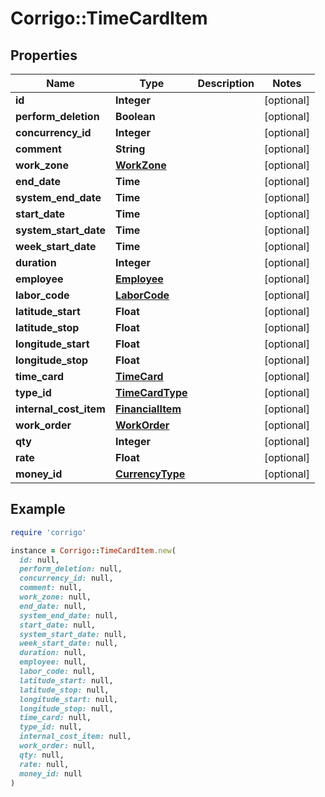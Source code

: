 # Corrigo::TimeCardItem

## Properties

| Name | Type | Description | Notes |
| ---- | ---- | ----------- | ----- |
| **id** | **Integer** |  | [optional] |
| **perform_deletion** | **Boolean** |  | [optional] |
| **concurrency_id** | **Integer** |  | [optional] |
| **comment** | **String** |  | [optional] |
| **work_zone** | [**WorkZone**](WorkZone.md) |  | [optional] |
| **end_date** | **Time** |  | [optional] |
| **system_end_date** | **Time** |  | [optional] |
| **start_date** | **Time** |  | [optional] |
| **system_start_date** | **Time** |  | [optional] |
| **week_start_date** | **Time** |  | [optional] |
| **duration** | **Integer** |  | [optional] |
| **employee** | [**Employee**](Employee.md) |  | [optional] |
| **labor_code** | [**LaborCode**](LaborCode.md) |  | [optional] |
| **latitude_start** | **Float** |  | [optional] |
| **latitude_stop** | **Float** |  | [optional] |
| **longitude_start** | **Float** |  | [optional] |
| **longitude_stop** | **Float** |  | [optional] |
| **time_card** | [**TimeCard**](TimeCard.md) |  | [optional] |
| **type_id** | [**TimeCardType**](TimeCardType.md) |  | [optional] |
| **internal_cost_item** | [**FinancialItem**](FinancialItem.md) |  | [optional] |
| **work_order** | [**WorkOrder**](WorkOrder.md) |  | [optional] |
| **qty** | **Integer** |  | [optional] |
| **rate** | **Float** |  | [optional] |
| **money_id** | [**CurrencyType**](CurrencyType.md) |  | [optional] |

## Example

```ruby
require 'corrigo'

instance = Corrigo::TimeCardItem.new(
  id: null,
  perform_deletion: null,
  concurrency_id: null,
  comment: null,
  work_zone: null,
  end_date: null,
  system_end_date: null,
  start_date: null,
  system_start_date: null,
  week_start_date: null,
  duration: null,
  employee: null,
  labor_code: null,
  latitude_start: null,
  latitude_stop: null,
  longitude_start: null,
  longitude_stop: null,
  time_card: null,
  type_id: null,
  internal_cost_item: null,
  work_order: null,
  qty: null,
  rate: null,
  money_id: null
)
```

